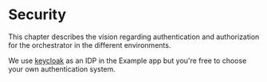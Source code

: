 # Security

This chapter describes the vision regarding authentication and authorization for the orchestrator in 
the different environments. 

We use [keycloak](https://www.keycloak.org/) as an IDP in the Example app but you're free to choose your 
own authentication system.
